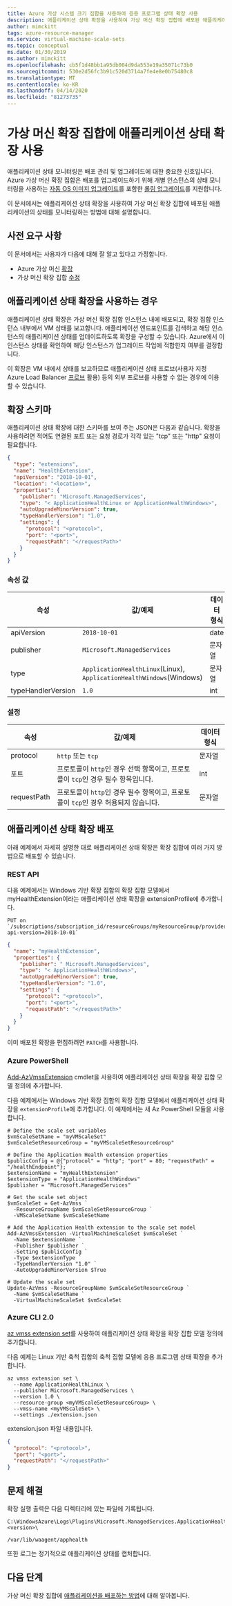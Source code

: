 ```yaml
---
title: Azure 가상 시스템 크기 집합을 사용하여 응용 프로그램 상태 확장 사용
description: 애플리케이션 상태 확장을 사용하여 가상 머신 확장 집합에 배포된 애플리케이션의 상태를 모니터링하는 방법을 알아봅니다.
author: mimckitt
tags: azure-resource-manager
ms.service: virtual-machine-scale-sets
ms.topic: conceptual
ms.date: 01/30/2019
ms.author: mimckitt
ms.openlocfilehash: cb5f1d48bb1a95db004d9da553e19a35071c73b0
ms.sourcegitcommit: 530e2d56fc3b91c520d3714a7fe4e8e0b75480c8
ms.translationtype: MT
ms.contentlocale: ko-KR
ms.lasthandoff: 04/14/2020
ms.locfileid: "81273735"
---
```

# <a name="using-application-health-extension-with-virtual-machine-scale-sets"></a>가상 머신 확장 집합에 애플리케이션 상태 확장 사용
애플리케이션 상태 모니터링은 배포 관리 및 업그레이드에 대한 중요한 신호입니다. Azure 가상 머신 확장 집합은 배포를 업그레이드하기 위해 개별 인스턴스의 상태 모니터링을 사용하는 [자동 OS 이미지 업그레이드](virtual-machine-scale-sets-automatic-upgrade.md)를 포함한 [롤링 업그레이드](virtual-machine-scale-sets-upgrade-scale-set.md#how-to-bring-vms-up-to-date-with-the-latest-scale-set-model)를 지원합니다.

이 문서에서는 애플리케이션 상태 확장을 사용하여 가상 머신 확장 집합에 배포된 애플리케이션의 상태를 모니터링하는 방법에 대해 설명합니다.

## <a name="prerequisites"></a>사전 요구 사항
이 문서에서는 사용자가 다음에 대해 잘 알고 있다고 가정합니다.
-   Azure 가상 머신 [확장](../virtual-machines/extensions/overview.md)
-   가상 머신 확장 집합 [수정](virtual-machine-scale-sets-upgrade-scale-set.md)

## <a name="when-to-use-the-application-health-extension"></a>애플리케이션 상태 확장을 사용하는 경우
애플리케이션 상태 확장은 가상 머신 확장 집합 인스턴스 내에 배포되고, 확장 집합 인스턴스 내부에서 VM 상태를 보고합니다. 애플리케이션 엔드포인트를 검색하고 해당 인스턴스의 애플리케이션 상태를 업데이트하도록 확장을 구성할 수 있습니다. Azure에서 이 인스턴스 상태를 확인하여 해당 인스턴스가 업그레이드 작업에 적합한지 여부를 결정합니다.

이 확장은 VM 내에서 상태를 보고하므로 애플리케이션 상태 프로브(사용자 지정 Azure Load Balancer [프로브](../load-balancer/load-balancer-custom-probe-overview.md) 활용) 등의 외부 프로브를 사용할 수 없는 경우에 이용할 수 있습니다.

## <a name="extension-schema"></a>확장 스키마

애플리케이션 상태 확장에 대한 스키마를 보여 주는 JSON은 다음과 같습니다. 확장을 사용하려면 적어도 연결된 포트 또는 요청 경로가 각각 있는 "tcp" 또는 "http" 요청이 필요합니다.

```json
{
  "type": "extensions",
  "name": "HealthExtension",
  "apiVersion": "2018-10-01",
  "location": "<location>",  
  "properties": {
    "publisher": "Microsoft.ManagedServices",
    "type": "< ApplicationHealthLinux or ApplicationHealthWindows>",
    "autoUpgradeMinorVersion": true,
    "typeHandlerVersion": "1.0",
    "settings": {
      "protocol": "<protocol>",
      "port": "<port>",
      "requestPath": "</requestPath>"
    }
  }
}  
```

### <a name="property-values"></a>속성 값

| 속성 | 값/예제 | 데이터 형식
| ---- | ---- | ---- 
| apiVersion | `2018-10-01` | date |
| publisher | `Microsoft.ManagedServices` | 문자열 |
| type | `ApplicationHealthLinux`(Linux), `ApplicationHealthWindows`(Windows) | 문자열 |
| typeHandlerVersion | `1.0` | int |

### <a name="settings"></a>설정

| 속성 | 값/예제 | 데이터 형식
| ---- | ---- | ----
| protocol | `http` 또는 `tcp` | 문자열 |
| 포트 | 프로토콜이 `http`인 경우 선택 항목이고, 프로토콜이 `tcp`인 경우 필수 항목입니다. | int |
| requestPath | 프로토콜이 `http`인 경우 필수 항목이고, 프로토콜이 `tcp`인 경우 허용되지 않습니다. | 문자열 |

## <a name="deploy-the-application-health-extension"></a>애플리케이션 상태 확장 배포
아래 예제에서 자세히 설명한 대로 애플리케이션 상태 확장은 확장 집합에 여러 가지 방법으로 배포할 수 있습니다.

### <a name="rest-api"></a>REST API

다음 예제에서는 Windows 기반 확장 집합의 확장 집합 모델에서 myHealthExtension이라는 애플리케이션 상태 확장을 extensionProfile에 추가합니다.

```
PUT on `/subscriptions/subscription_id/resourceGroups/myResourceGroup/providers/Microsoft.Compute/virtualMachineScaleSets/myScaleSet/extensions/myHealthExtension?api-version=2018-10-01`
```

```json
{
  "name": "myHealthExtension",
  "properties": {
    "publisher": " Microsoft.ManagedServices",
    "type": "< ApplicationHealthWindows>",
    "autoUpgradeMinorVersion": true,
    "typeHandlerVersion": "1.0",
    "settings": {
      "protocol": "<protocol>",
      "port": "<port>",
      "requestPath": "</requestPath>"
    }
  }
}
```
이미 배포된 확장을 편집하려면 `PATCH`를 사용합니다.

### <a name="azure-powershell"></a>Azure PowerShell

[Add-AzVmssExtension](/powershell/module/az.compute/add-azvmssextension) cmdlet을 사용하여 애플리케이션 상태 확장을 확장 집합 모델 정의에 추가합니다.

다음 예제에서는 Windows 기반 확장 집합의 확장 집합 모델에서 애플리케이션 상태 확장을 `extensionProfile`에 추가합니다. 이 예제에서는 새 Az PowerShell 모듈을 사용합니다.

```azurepowershell-interactive
# Define the scale set variables
$vmScaleSetName = "myVMScaleSet"
$vmScaleSetResourceGroup = "myVMScaleSetResourceGroup"

# Define the Application Health extension properties
$publicConfig = @{"protocol" = "http"; "port" = 80; "requestPath" = "/healthEndpoint"};
$extensionName = "myHealthExtension"
$extensionType = "ApplicationHealthWindows"
$publisher = "Microsoft.ManagedServices"

# Get the scale set object
$vmScaleSet = Get-AzVmss `
  -ResourceGroupName $vmScaleSetResourceGroup `
  -VMScaleSetName $vmScaleSetName

# Add the Application Health extension to the scale set model
Add-AzVmssExtension -VirtualMachineScaleSet $vmScaleSet `
  -Name $extensionName `
  -Publisher $publisher `
  -Setting $publicConfig `
  -Type $extensionType `
  -TypeHandlerVersion "1.0" `
  -AutoUpgradeMinorVersion $True

# Update the scale set
Update-AzVmss -ResourceGroupName $vmScaleSetResourceGroup `
  -Name $vmScaleSetName `
  -VirtualMachineScaleSet $vmScaleSet
```


### <a name="azure-cli-20"></a>Azure CLI 2.0

[az vmss extension set](/cli/azure/vmss/extension#az-vmss-extension-set)를 사용하여 애플리케이션 상태 확장을 확장 집합 모델 정의에 추가합니다.

다음 예제는 Linux 기반 축척 집합의 축척 집합 모델에 응용 프로그램 상태 확장을 추가합니다.

```azurecli-interactive
az vmss extension set \
  --name ApplicationHealthLinux \
  --publisher Microsoft.ManagedServices \
  --version 1.0 \
  --resource-group <myVMScaleSetResourceGroup> \
  --vmss-name <myVMScaleSet> \
  --settings ./extension.json
```
extension.json 파일 내용입니다.

```json
{
  "protocol": "<protocol>",
  "port": "<port>",
  "requestPath": "</requestPath>"
}
```


## <a name="troubleshoot"></a>문제 해결
확장 실행 출력은 다음 디렉터리에 있는 파일에 기록됩니다.

```Windows
C:\WindowsAzure\Logs\Plugins\Microsoft.ManagedServices.ApplicationHealthWindows\<version>\
```

```Linux
/var/lib/waagent/apphealth
```

또한 로그는 정기적으로 애플리케이션 상태를 캡처합니다.

## <a name="next-steps"></a>다음 단계
가상 머신 확장 집합에 [애플리케이션을 배포하는 방법](virtual-machine-scale-sets-deploy-app.md)에 대해 알아봅니다.
